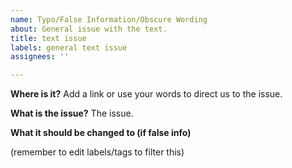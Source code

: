 ```yaml
---
name: Typo/False Information/Obscure Wording
about: General issue with the text.
title: text issue
labels: general text issue
assignees: ''

---
```


**Where is it?**
Add a link or use your words to direct us to the issue.

**What is the issue?**
The issue.

**What it should be changed to (if false info)**

(remember to edit labels/tags to filter this)
